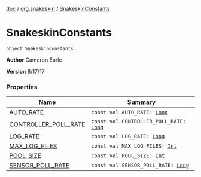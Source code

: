 [doc](../../index.md) / [org.snakeskin](../index.md) / [SnakeskinConstants](./index.md)

# SnakeskinConstants

`object SnakeskinConstants`

**Author**
Cameron Earle

**Version**
8/17/17

### Properties

| Name | Summary |
|---|---|
| [AUTO_RATE](-a-u-t-o_-r-a-t-e.md) | `const val AUTO_RATE: `[`Long`](https://kotlinlang.org/api/latest/jvm/stdlib/kotlin/-long/index.html) |
| [CONTROLLER_POLL_RATE](-c-o-n-t-r-o-l-l-e-r_-p-o-l-l_-r-a-t-e.md) | `const val CONTROLLER_POLL_RATE: `[`Long`](https://kotlinlang.org/api/latest/jvm/stdlib/kotlin/-long/index.html) |
| [LOG_RATE](-l-o-g_-r-a-t-e.md) | `const val LOG_RATE: `[`Long`](https://kotlinlang.org/api/latest/jvm/stdlib/kotlin/-long/index.html) |
| [MAX_LOG_FILES](-m-a-x_-l-o-g_-f-i-l-e-s.md) | `const val MAX_LOG_FILES: `[`Int`](https://kotlinlang.org/api/latest/jvm/stdlib/kotlin/-int/index.html) |
| [POOL_SIZE](-p-o-o-l_-s-i-z-e.md) | `const val POOL_SIZE: `[`Int`](https://kotlinlang.org/api/latest/jvm/stdlib/kotlin/-int/index.html) |
| [SENSOR_POLL_RATE](-s-e-n-s-o-r_-p-o-l-l_-r-a-t-e.md) | `const val SENSOR_POLL_RATE: `[`Long`](https://kotlinlang.org/api/latest/jvm/stdlib/kotlin/-long/index.html) |
